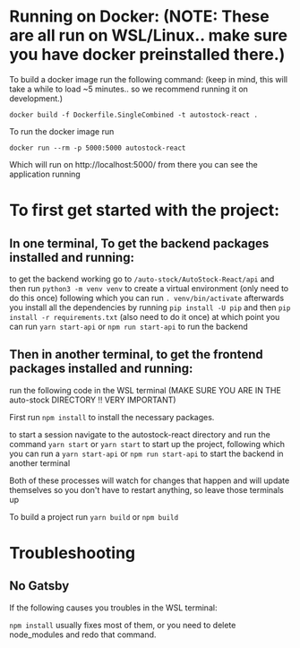 # Running on Docker: (NOTE: These are all run on WSL/Linux.. make sure you have docker preinstalled there.)
To build a docker image run the following command: (keep in mind, this will take a while to load ~5 minutes.. so we recommend running it on development.)
```
docker build -f Dockerfile.SingleCombined -t autostock-react .
```

To run the docker image run 
```
docker run --rm -p 5000:5000 autostock-react 
```
Which will run on http://localhost:5000/ from there you can see the application running

# To first get started with the project:
## In one terminal, To get the backend packages installed and running: 
to get the backend working go to
`/auto-stock/AutoStock-React/api`
and then run 
`python3 -m venv venv` to create a virtual environment (only need to do this once) 
following which you can run 
`. venv/bin/activate`
afterwards you install all the dependencies by running 
`pip install -U pip` and then
`pip install -r requirements.txt`  (also need to do it once) 
at which point you can run 
`yarn start-api` or `npm run start-api` to run the backend

## Then in another terminal, to get the frontend packages installed and running: 
run the following code in the WSL terminal (MAKE SURE YOU ARE IN THE auto-stock DIRECTORY !! VERY IMPORTANT)

First run `npm install` to install the necessary packages. 

to start a session navigate to the autostock-react directory and run the command 
`yarn start` or `yarn start` to start up the project, following which you can run a 
`yarn start-api` or `npm run start-api` to start the backend in another terminal 

Both of these processes will watch for changes that happen and will update themselves so you don't have to restart anything, so leave those terminals up

To build a project run 
`yarn build` or `npm build`



# Troubleshooting
## No Gatsby
If the following causes you troubles in the WSL terminal:

`npm install` usually fixes most of them, or you need to delete node_modules and redo that command. 


